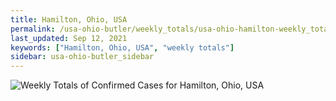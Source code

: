 ```yaml
---
title: Hamilton, Ohio, USA
permalink: /usa-ohio-butler/weekly_totals/usa-ohio-hamilton-weekly_totals.html
last_updated: Sep 12, 2021
keywords: ["Hamilton, Ohio, USA", "weekly totals"]
sidebar: usa-ohio-butler_sidebar
---
```


![Weekly Totals of Confirmed Cases for Hamilton, Ohio, USA](/covid_tracker/images/graphs/usa-ohio-hamilton-weekly_totals_graph.png)
